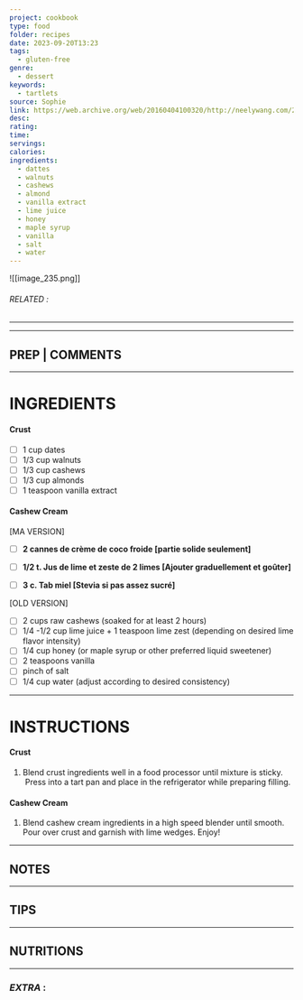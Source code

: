 ```yaml
---
project: cookbook
type: food
folder: recipes
date: 2023-09-20T13:23
tags:
  - gluten-free
genre:
  - dessert
keywords:
  - tartlets
source: Sophie
link: https://web.archive.org/web/20160404100320/http://neelywang.com/2012/04/18/bake-raw-vegan-lime-tart/
desc: 
rating: 
time: 
servings: 
calories: 
ingredients:
  - dattes
  - walnuts
  - cashews
  - almond
  - vanilla extract
  - lime juice
  - honey
  - maple syrup
  - vanilla
  - salt
  - water
---
```


![[image_235.png]]
###### *RELATED* : 
---


---
## PREP | COMMENTS



---
# INGREDIENTS

#### Crust

- [ ] 1 cup dates  
- [ ] 1/3 cup walnuts  
- [ ] 1/3 cup cashews  
- [ ] 1/3 cup almonds  
- [ ] 1 teaspoon vanilla extract

#### Cashew Cream

[MA VERSION]

- [ ] **2 cannes de crème de coco froide [partie solide seulement]**
- [ ] **1/2 t. Jus de lime et zeste de 2 limes [Ajouter graduellement et goûter]**
- [ ] **3 c. Tab miel [Stevia si pas assez sucré]**


[OLD VERSION]

- [ ] 2 cups raw cashews (soaked for at least 2 hours)  
- [ ] 1/4 -1/2 cup lime juice + 1 teaspoon lime zest (depending on desired lime flavor intensity) 
- [ ] 1/4 cup honey (or maple syrup or other preferred liquid sweetener) 
- [ ] 2 teaspoons vanilla  
- [ ] pinch of salt  
- [ ] 1/4 cup water (adjust according to desired consistency)

---
# INSTRUCTIONS

#### Crust

1. Blend crust ingredients well in a food processor until mixture is sticky.  Press into a tart pan and place in the refrigerator while preparing filling.

#### Cashew Cream

1. Blend cashew cream ingredients in a high speed blender until smooth. Pour over crust and garnish with lime wedges. Enjoy!

---
## NOTES



---
## TIPS



---
## NUTRITIONS



---
### *EXTRA* :



